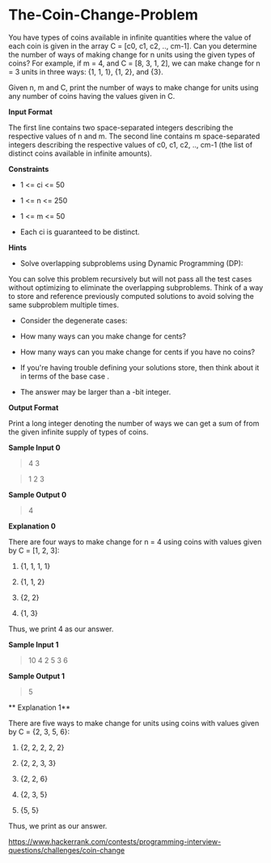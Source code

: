 # The-Coin-Change-Problem

You have  types of coins available in infinite quantities where the value of each coin is given in the array C = [c0, c1, c2, .., cm-1]. Can you determine the number of ways of making change for n units using the given types of coins? For example, if m = 4, and C = [8, 3, 1, 2], we can make change for n = 3 units in three ways: {1, 1, 1}, {1, 2}, and {3}.

Given n, m and C, print the number of ways to make change for  units using any number of coins having the values given in C.

**Input Format**

The first line contains two space-separated integers describing the respective values of n and m. 
The second line contains m space-separated integers describing the respective values of c0, c1, c2, .., cm-1 (the list of distinct coins available in infinite amounts).

**Constraints**

- 1 <= ci <= 50

- 1 <= n <= 250

- 1 <= m <= 50

- Each ci is guaranteed to be distinct.

**Hints**

- Solve overlapping subproblems using Dynamic Programming (DP):

You can solve this problem recursively but will not pass all the test cases without optimizing to eliminate the overlapping subproblems. Think of a way to store and reference previously computed solutions to avoid solving the same subproblem multiple times.

- Consider the degenerate cases: 

 - How many ways can you make change for  cents?
 
 - How many ways can you make change for  cents if you have no coins?

- If you're having trouble defining your solutions store, then think about it in terms of the base case .

- The answer may be larger than a -bit integer.

**Output Format**

Print a long integer denoting the number of ways we can get a sum of  from the given infinite supply of  types of coins.

**Sample Input 0**

> 4 3

> 1 2 3

**Sample Output 0**

> 4

**Explanation 0**

There are four ways to make change for n = 4 using coins with values given by C = [1, 2, 3]:

1. {1, 1, 1, 1}

2. {1, 1, 2}

3. {2, 2}

4. {1, 3}

Thus, we print 4 as our answer.

**Sample Input 1**

> 10 4
> 2 5 3 6

**Sample Output 1**

> 5

** Explanation 1**

There are five ways to make change for  units using coins with values given by C = {2, 3, 5, 6}:

1. {2, 2, 2, 2, 2}

2. {2, 2, 3, 3}

3. {2, 2, 6}

4. {2, 3, 5}

5. {5, 5}


Thus, we print  as our answer.

https://www.hackerrank.com/contests/programming-interview-questions/challenges/coin-change
